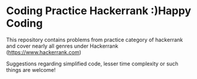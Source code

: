 # Coding Practice Hackerrank :)Happy Coding
This repository contains problems from practice category of hackerrank and cover nearly all genres under Hackerrank
(https://www.hackerrank.com)

Suggestions regarding simplified code, lesser time complexity or such things are welcome!
